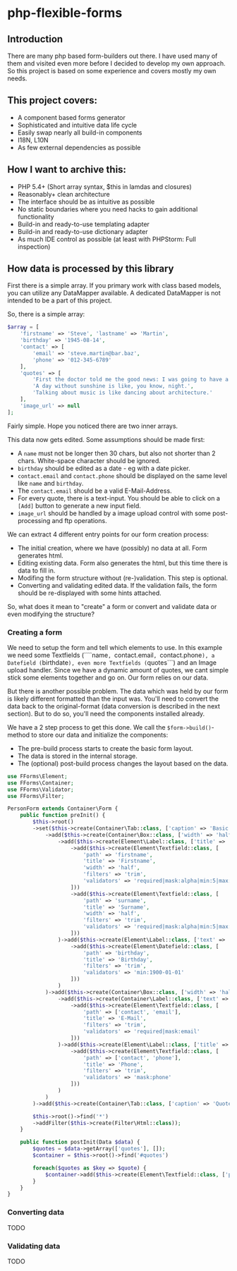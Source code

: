 php-flexible-forms
==================

Introduction
------------

There are many php based form-builders out there. I have used many of them and visited even more before I decided to develop my own approach. So this project is based on some experience and covers mostly my own needs.

This project covers:
--------------------

* A component based forms generator
* Sophisticated and intuitive data life cycle
* Easily swap nearly all build-in components
* I18N, L10N
* As few external dependencies as possible

How I want to archive this:
---------------------------

* PHP 5.4+ (Short array syntax, $this in lamdas and closures)
* Reasonably+ clean architecture
* The interface should be as intuitive as possible
* No static boundaries where you need hacks to gain additional functionality
* Build-in and ready-to-use templating adapter
* Build-in and ready-to-use dictionary adapter
* As much IDE control as possible (at least with PHPStorm: Full inspection)

How data is processed by this library
-------------------------------------

First there is a simple array. If you primary work with class based models, you can utilize any DataMapper available. A dedicated DataMapper is not intended to be a part of this project.

So, there is a simple array:

```php
$array = [
	'firstname' => 'Steve', 'lastname' => 'Martin',
	'birthday' => '1945-08-14',
	'contact' => [
		'email' => 'steve.martin@bar.baz',
		'phone' => '012-345-6789'
	],
	'quotes' => [
		'First the doctor told me the good news: I was going to have a disease named after me.',
		'A day without sunshine is like, you know, night.',
		'Talking about music is like dancing about architecture.'
	],
	'image_url' => null
];
```

Fairly simple. Hope you noticed there are two inner arrays.

This data now gets edited. Some assumptions should be made first:

* A ```name``` must not be longer then 30 chars, but also not shorter than 2 chars. White-space character should be ignored.
* ```birthday``` should be edited as a date - eg with a date picker.
* ```contact.email``` and ```contact.phone``` should be displayed on the same level like ```name``` and ```birthday```.
* The ```contact.email``` should be a valid E-Mail-Address.
* For every quote, there is a text-input. You should be able to click on a ```[Add]``` button to generate a new input field.
* ```image_url``` should be handled by a image upload control with some post-processing and ftp operations.

We can extract 4 different entry points for our form creation process:

* The initial creation, where we have (possibly) no data at all. Form generates html.
* Editing existing data. Form also generates the html, but this time there is data to fill in.
* Modifing the form structure without (re-)validation. This step is optional.
* Converting and validating edited data. If the validation fails, the form should be re-displayed with some hints attached.

So, what does it mean to "create" a form or convert and validate data or even modifying the structure?

### Creating a form

We need to setup the form and tell which elements to use. In this example we need some Textfields (````name```, ```contact.email```, ```contact.phone```), a Datefield (```birthdate```), even more Textfields (```quotes```) and an Image upload handler. Since we have a dynamic amount of quotes, we cant simple stick some elements together and go on. Our form relies on our data.

But there is another possible problem. The data which was held by our form is likely different formatted than the input was. You'll need to convert the data back to the original-format (data conversion is described in the next section). But to do so, you'll need the components installed already.

We have a 2 step process to get this done. We call the ```$form->build()```-method to store our data and initialize the components:

* The pre-build process starts to create the basic form layout.
* The data is stored in the internal storage.
* The (optional) post-build process changes the layout based on the data.

```PHP
use FForms\Element;
use FForms\Container;
use FForms\Validator;
use FForms\Filter;

PersonForm extends Container\Form {
	public function preInit() {
		$this->root()
		->set($this->create(Container\Tab::class, ['caption' => 'Basic data'])
			->add($this->create(Container\Box::class, ['width' => 'half'])
				->add($this->create(Element\Label::class, ['title' => 'Name'])
					->add($this->create(Element\Textfield::class, [
						'path' => 'firstname',
						'title' => 'Firstname',
						'width' => 'half',
						'filters' => 'trim',
						'validators' => 'required|mask:alpha|min:5|max:32'
					]))
					->add($this->create(Element\Textfield::class, [
						'path' => 'surname',
						'title' => 'Surname',
						'width' => 'half',
						'filters' => 'trim',
						'validators' => 'required|mask:alpha|min:5|max:32'
					]))
				)->add($this->create(Element\Label::class, ['text' => 'Name'])
					->add($this->create(Element\Datefield::class, [
						'path' => 'birthday',
						'title' => 'Birthday',
						'filters' => 'trim',
						'validators' => 'min:1900-01-01'
					]))
				)
			)->add($this->create(Container\Box::class, ['width' => 'half'])
				->add($this->create(Container\Label::class, ['text' => 'E-Mail'])
					->add($this->create(Element\Textfield::class, [
						'path' => ['contact', 'email'],
						'title' => 'E-Mail',
						'filters' => 'trim',
						'validators' => 'required|mask:email'
					]))
				)->add($this->create(Element\Label::class, ['title' => 'Phone'])
					->add($this->create(Element\Textfield::class, [
						'path' => ['contact', 'phone'],
						'title' => 'Phone',
						'filters' => 'trim',
						'validators' => 'mask:phone'
					]))
				)
			)
		)->add($this->create(Container\Tab::class, ['caption' => 'Quotes', 'id' => 'quotes']);

		$this->root()->find('*')
		->addFilter($this->create(Filter\Html::class));
	}

	public function postInit(Data $data) {
		$quotes = $data->getArray(['quotes'], []);
		$container = $this->root()->find('#quotes')

		foreach($quotes as $key => $quote) {
			$container->add($this->create(Element\Textfield::class, ['path' => ['quotes', $key], 'title' => '']));
		}
	}
}
```

### Converting data

TODO


### Validating data

TODO
